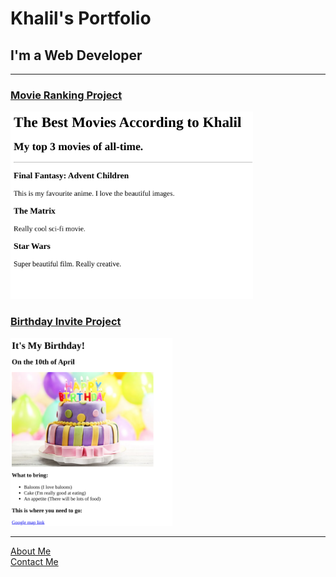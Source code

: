 <!DOCTYPE html>
<html lang="en">

<head>
  <meta charset="UTF-8">
  <title>Khalil's Portfolio</title>
</head>

<body>
  <h1>Khalil's Portfolio</h1>
  <h2>I'm a Web Developer</h2>
  <hr />
  <h3><a href="./movie-ranking.html">Movie Ranking Project</a></h3>
  <img src="./Khalil's images/movie-ranking.png" height="300" alt="movie ranking project preview"/>
  <h3><a href="./birthday-invite.html">Birthday Invite Project</a></h3>
  <img src="./Khalil's images/birthday-invite.png" height="300" alt="birthday invite project preview"/>
  <hr />
  <a href="./about.html">About Me</a>
  <br/>
  <a href="./contact.html">Contact Me</a>
</body>

</html>
